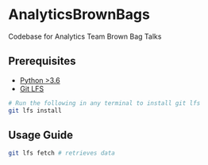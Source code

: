 # AnalyticsBrownBags
Codebase for Analytics Team Brown Bag Talks

## Prerequisites

- [Python >3.6](https://www.python.org/downloads/)
- [Git LFS](https://git-lfs.github.com/)

```bash
# Run the following in any terminal to install git lfs
git lfs install
```

## Usage Guide

```bash
git lfs fetch # retrieves data
